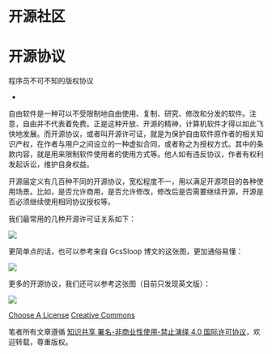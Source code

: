# 开源社区

# 开源协议

程序员不可不知的版权协议

* [](http://www.gcssloop.com/tips/choose-license)

自由软件是一种可以不受限制地自由使用、复制、研究、修改和分发的软件。注意，自由并不代表着免费。正是这种开放、开源的精神，计算机软件才得以如此飞快地发展。而开源协议，或者叫开源许可证，就是为保护自由软件原作者的相关知识产权，在作者与用户之间设立的一种虚拟合同，或者称之为授权方式。其中的条款内容，就是用来限制软件使用者的使用方式等。他人如有违反协议，作者有权利发起诉讼，维护自身权益。

开源届定义有几百种不同的开源协议，宽松程度不一，用以满足开源项目的各种使用场景。比如，是否允许商用，是否允许修改，修改后是否需要继续开源，开源是否必须继续使用相同协议授权等。

我们最常用的几种开源许可证关系如下：

![](https://user-gold-cdn.xitu.io/2017/9/7/eabe19aa7df4af07dc5932267ad2abbc?imageView2/0/w/1280/h/960)

更简单点的话，也可以参考来自 GcsSloop 博文的这张图，更加通俗易懂：

![](https://user-gold-cdn.xitu.io/2017/9/7/348add62cb2fed9a49f2797b2926a57a?imageView2/0/w/1280/h/960)

更多的开源协议，我们还可以参考这张图（目前只发现英文版）：

![](https://user-gold-cdn.xitu.io/2017/9/7/a0d28eb92796c5a63f18970f1ad601f0?imageView2/0/w/1280/h/960)

[Choose A License](http://choosealicense.online/non-software/)
[Creative Commons](https://creativecommons.org/choose/)

笔者所有文章遵循 [知识共享 署名-非商业性使用-禁止演绎 4.0 国际许可协议](https://creativecommons.org/licenses/by-nc-nd/4.0/deed.zh)，欢迎转载，尊重版权。
